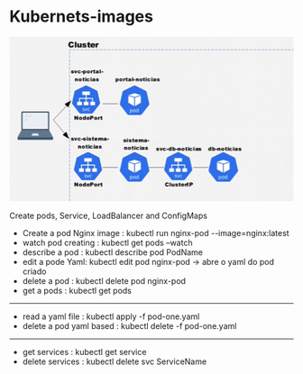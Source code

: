 # Kubernets-images




![alt text](https://github.com/renatocantarino/Kubernets-images/blob/main/img/kube.png)




Create pods, Service, LoadBalancer and ConfigMaps


- Create a pod Nginx image : kubectl run nginx-pod --image=nginx:latest
- watch pod creating : kubectl get pods –watch
- describe a pod :  kubectl describe pod  PodName
- edit a pode Yaml: kubectl edit pod nginx-pod   -> abre o yaml do pod criado
- delete a pod :    kubectl delete pod nginx-pod
- get a pods : kubectl get pods

--------
- read a yaml file : kubectl apply -f pod-one.yaml
- delete a pod yaml based : kubectl delete -f pod-one.yaml


--------
- get services :  kubectl get service
- delete services : kubectl delete svc ServiceName



